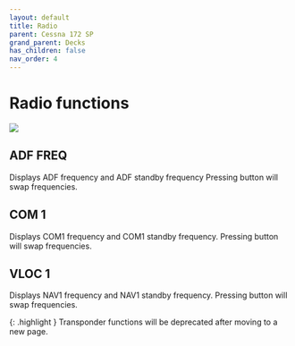 ```yaml
---
layout: default
title: Radio
parent: Cessna 172 SP
grand_parent: Decks
has_children: false
nav_order: 4
---
```


# Radio functions

![](../../../assets/images/radio.png)


## ADF FREQ
Displays ADF frequency and ADF standby frequency
Pressing button will swap frequencies.

## COM 1
Displays COM1 frequency and COM1 standby frequency.
Pressing button will swap frequencies.

## VLOC 1
Displays NAV1 frequency and NAV1 standby frequency.
Pressing button will swap frequencies.


{: .highlight }
Transponder functions will be deprecated after moving to a new page.
